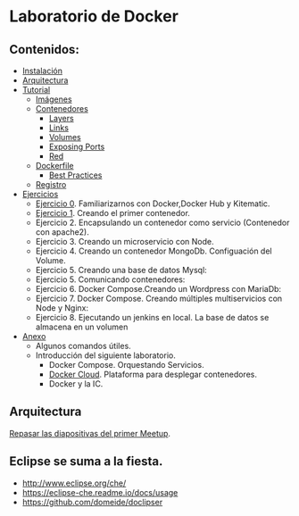 
# Laboratorio de Docker

##  Contenidos:

* [Instalación](https://github.com/erasmolpa/dockerLab/blob/master/Instalacion.md)
* [Arquitectura](#arquitectura)
* [Tutorial](https://github.com/erasmolpa/dockerLab/blob/master/TutorialDocker.md)
    * [Imágenes](https://github.com/erasmolpa/dockerLab/blob/master/TutorialDocker.md#imagenes)
    * [Contenedores](https://github.com/erasmolpa/dockerLab/blob/master/TutorialDocker.md#Contenedores)
        * [Layers](https://github.com/erasmolpa/dockerLab/blob/master/TutorialDocker.md#layers)
        *  [Links](https://github.com/erasmolpa/dockerLab/blob/master/TutorialDocker.md#links)
        * [Volumes](https://github.com/erasmolpa/dockerLab/blob/master/TutorialDocker.md#volumes)
        * [Exposing Ports](https://github.com/erasmolpa/dockerLab/blob/master/TutorialDocker.md#exposing-ports)
        * [Red](https://github.com/erasmolpa/dockerLab/blob/master/TutorialDocker.md#red)
    * [Dockerfile](https://github.com/erasmolpa/dockerLab/blob/master/TutorialDocker.md#dockerfile)
        * [Best Practices](https://github.com/erasmolpa/dockerLab/blob/master/TutorialDocker.md#best-practices)
    * [Registro](https://github.com/erasmolpa/dockerLab/blob/master/TutorialDocker.md#registro)
* [Ejercicios](https://github.com/erasmolpa/dockerLab/blob/master/Ejercicios.md)
   * [Ejercicio 0]((https://github.com/erasmolpa/dockerLab/blob/master/Ejercicios.md)). Familiarizarnos con Docker,Docker Hub y Kitematic.
   * [Ejercicio 1]((https://github.com/erasmolpa/dockerLab/blob/master/Ejercicios.md)). Creando el primer contenedor.
   * Ejercicio 2. Encapsulando un contenedor como servicio (Contenedor con apache2).
   * Ejercicio 3. Creando un microservicio con Node.
   * Ejercicio 4. Creando un contenedor MongoDb. Configuación del Volume.
   * Ejercicio 5. Creando una base de datos Mysql:
   * Ejercicio 5. Comunicando contenedores:
   * Ejercicio 6. Docker Compose.Creando un Wordpress con MariaDb:
   * Ejercicio 7. Docker Compose. Creando múltiples multiservicios con Node y Nginx:
   * Ejercicio 8. Ejecutando un jenkins en local. La base de datos se almacena en un volumen 
* [Anexo](https://github.com/erasmolpa/dockerLab/blob/master/Anexo.md)
   * Algunos comandos útiles.
   * Introducción del siguiente laboratorio.
      * Docker Compose. Orquestando Servicios.
      * [Docker Cloud](https://cloud.docker.com/). Plataforma para desplegar contenedores.
      * Docker y la IC. 
                               
## Arquitectura
[Repasar las diapositivas del primer Meetup](http://es.slideshare.net/ErasmoDominguezJimen/devops-episodio-1-devopstnf?qid=a3de014b-9e2f-41fb-8d52-cb05aef9f9ac&v=&b=&from_search=1).

## Eclipse se suma a la fiesta.

 -  http://www.eclipse.org/che/
 -  https://eclipse-che.readme.io/docs/usage
 -  https://github.com/domeide/doclipser
